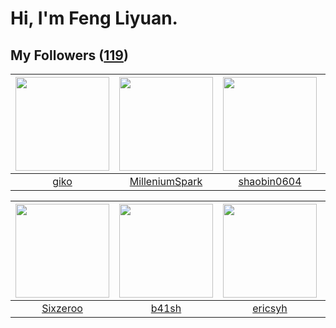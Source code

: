 # Hi, I'm Feng Liyuan.

## My Followers ([119](https://github.com/SunRunAway?tab=followers))

| <img src="https://avatars.githubusercontent.com/u/408908?v=4" width="150" height="150" /> | <img src="https://avatars.githubusercontent.com/u/34684800?v=4" width="150" height="150" /> | <img src="https://avatars.githubusercontent.com/u/10383?v=4" width="150" height="150" /> | <img src="https://avatars.githubusercontent.com/u/13307594?v=4" width="150" height="150" /> |
| :---------------------------------------------------------------------------------------: | :-----------------------------------------------------------------------------------------: | :--------------------------------------------------------------------------------------: | :-----------------------------------------------------------------------------------------: |
|                              [giko](https://github.com/giko)                              |                     [MilleniumSpark](https://github.com/MilleniumSpark)                     |                       [shaobin0604](https://github.com/shaobin0604)                      |                            [fxrcode](https://github.com/fxrcode)                            |

| <img src="https://avatars.githubusercontent.com/u/20949383?v=4" width="150" height="150" /> | <img src="https://avatars.githubusercontent.com/u/1070352?v=4" width="150" height="150" /> | <img src="https://avatars.githubusercontent.com/u/10498732?v=4" width="150" height="150" /> | <img src="https://avatars.githubusercontent.com/u/2445111?v=4" width="150" height="150" /> |
| :-----------------------------------------------------------------------------------------: | :----------------------------------------------------------------------------------------: | :-----------------------------------------------------------------------------------------: | :----------------------------------------------------------------------------------------: |
|                           [Sixzeroo](https://github.com/Sixzeroo)                           |                              [b41sh](https://github.com/b41sh)                             |                            [ericsyh](https://github.com/ericsyh)                            |                           [hyperpro](https://github.com/hyperpro)                          |